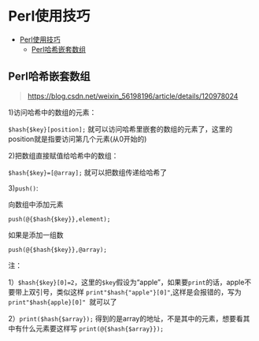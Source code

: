 # Perl使用技巧

- [Perl使用技巧](#perl使用技巧)
  - [Perl哈希嵌套数组](#perl哈希嵌套数组)


## Perl哈希嵌套数组
> https://blog.csdn.net/weixin_56198196/article/details/120978024


1)访问哈希中的数组的元素：

`$hash{$key}[position];` 就可以访问哈希里嵌套的数组的元素了，这里的position就是指要访问第几个元素(从0开始的)

2)把数组直接赋值给哈希中的数组：

`$hash{$key}=[@array];` 就可以把数组传递给哈希了

3)`push()`:

向数组中添加元素

`push(@{$hash{$key}},element);`

如果是添加一组数

`push(@{$hash{$key}},@array);`

注：

1）`$hash{$key}[0]=2`，这里的`$key`假设为“apple”，如果要`print`的话，apple不要带上双引号，类似这样 `print"$hash{"apple"}[0]"`,这样是会报错的，写为 `print"$hash{apple}[0]" `就可以了

2）`print($hash{$array});` 得到的是array的地址，不是其中的元素，想要看其中有什么元素要这样写 `print(@{$hash{$array}});`


